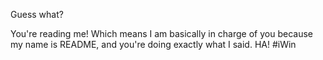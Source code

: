 Guess what?

You're reading me!  Which means I am basically in charge of you because my name is README, and you're doing exactly what I said.  HA! #iWin
